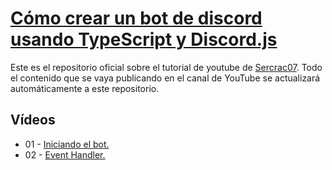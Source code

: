 # [Cómo crear un bot de discord usando TypeScript y Discord.js](https://www.youtube.com/playlist?list=PLRGkX-EX1KNKDFxPX9VnV13rcbe73JpbC)

Este es el repositorio oficial sobre el tutorial de youtube de [Sercrac07](https://www.youtube.com/@secrac07). Todo el contenido que se vaya publicando en el canal de YouTube se actualizará automáticamente a este repositorio.

## Vídeos

- 01 - [Iniciando el bot.](https://youtu.be/SyFR6FEL01A)
- 02 - [Event Handler.](https://youtu.be/V_6e2tBNsWw)
